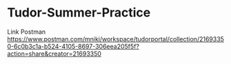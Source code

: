# Tudor-Summer-Practice


Link Postman https://www.postman.com/mniki/workspace/tudorportal/collection/21693350-6c0b3c1a-b524-4105-8697-306eea205f5f?action=share&creator=21693350
